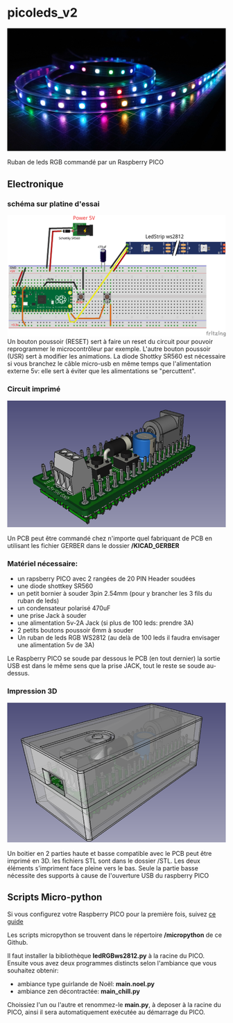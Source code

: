 # picoleds_v2

![picoleds](_docs/picoled.jpg)

Ruban de leds RGB commandé par un Raspberry PICO

## Electronique

### schéma sur platine d'essai
![fritzing](_docs/picoLeds_v2_fritzing.png)
Un bouton poussoir (RESET) sert à faire un reset du circuit pour pouvoir reprogrammer le microcontrôleur par exemple.
L'autre bouton poussoir (USR) sert à modifier les animations. La diode Shottky SR560 est nécessaire si vous branchez le câble micro-usb en même temps que l'alimentation externe 5v: elle sert à éviter que les alimentations se "percuttent".


### Circuit imprimé
![PCB](_docs/PCB.png)

Un PCB peut être commandé chez n'importe quel fabriquant de PCB en utilisant les fichier GERBER dans le dossier **/KICAD_GERBER**

### Matériel nécessaire:
* un rapsberry PICO avec 2 rangées de 20 PIN Header soudées
* une diode shottkey SR560
* un petit bornier à souder 3pin 2.54mm (pour y brancher les 3 fils du ruban de leds)
* un condensateur polarisé 470uF
* une prise Jack à souder
* une alimentation 5v-2A Jack (si plus de 100 leds: prendre 3A)
* 2 petits boutons poussoir 6mm à souder
* Un ruban de leds RGB WS2812 (au delà de 100 leds il faudra envisager une alimentation 5v de 3A)

Le Raspberry PICO se soude par dessous le PCB (en tout dernier) la sortie USB est dans le même sens que la prise JACK, tout le reste se soude au-dessus.

### Impression 3D
![3D](_docs/Capture3D.PNG)

Un boitier en 2 parties haute et basse compatible avec le PCB peut être imprimé en 3D.
les fichiers STL sont dans le dossier /STL.
Les deux éléments s'impriment face pleine vers le bas.
Seule la partie basse nécessite des supports à cause de l'ouverture USB du raspberry PICO

## Scripts Micro-python

Si vous configurez votre Raspberry PICO pour la première fois, suivez [ce guide](https://www.papsdroid.fr/post/hello-pico)

Les scripts micropython se trouvent dans le répertoire **/micropython** de ce Github.

Il faut installer la bibliothèque **ledRGBws2812.py** à la racine du PICO.
Ensuite vous avez deux programmes distincts selon l'ambiance que vous souhaitez obtenir:

* ambiance type guirlande de Noël: **main.noel.py**
* ambiance zen décontractée: **main_chill.py**

Choissiez l'un ou l'autre et renommez-le **main.py**, à deposer à la racine du PICO, ainsi il sera automatiquement exécutée au démarrage du PICO.
